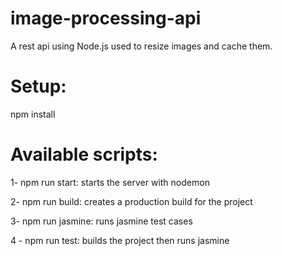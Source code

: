 # image-processing-api

A rest api using Node.js used to resize images and cache them.

# Setup:

npm install

# Available scripts:

1- npm run start:
starts the server with nodemon

2- npm run build:
creates a production build for the project

3- npm run jasmine:
runs jasmine test cases

4 - npm run test:
builds the project then runs jasmine
